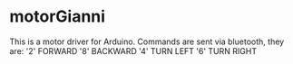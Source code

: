 # motorGianni

This is a motor driver for Arduino. Commands are sent via bluetooth, they are:
'2' FORWARD
'8' BACKWARD
'4' TURN LEFT
'6' TURN RIGHT
